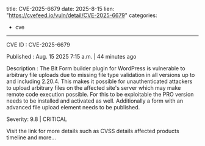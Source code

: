  
title: CVE-2025-6679
date: 2025-8-15
lien: "https://cvefeed.io/vuln/detail/CVE-2025-6679"
categories:
  - cve
---

CVE ID : CVE-2025-6679

Published :  Aug. 15
2025
7:15 a.m. | 44 minutes ago

Description : The Bit Form builder plugin for WordPress is vulnerable to arbitrary file uploads due to missing file type validation in all versions up to
and including
2.20.4. This makes it possible for unauthenticated attackers to upload arbitrary files on the affected site's server which may make remote code execution possible. For this to be exploitable
the PRO version needs to be installed and activated as well. Additionally a form with an advanced file upload element needs to be published.

Severity: 9.8 | CRITICAL

Visit the link for more details
such as CVSS details
affected products
timeline
and more...
